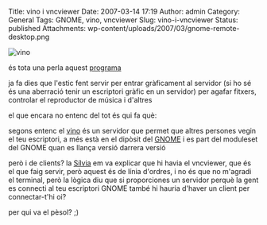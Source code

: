 Title: vino i vncviewer
Date: 2007-03-14 17:19
Author: admin
Category: General
Tags: GNOME, vino, vncviewer
Slug: vino-i-vncviewer
Status: published
Attachments: wp-content/uploads/2007/03/gnome-remote-desktop.png

<img src="{static}wp-content/uploads/2007/03/gnome-remote-desktop.png" id="image51" alt="vino" />

és tota una perla aquest [programa](http://svn.gnome.org/viewcvs/vino/)

ja fa dies que l'estic fent servir per entrar gràficament al servidor (si ho sé és una aberració tenir un escriptori gràfic en un servidor) per agafar fitxers, controlar el reproductor de música i d'altres

el que encara no entenc del tot és qui fa què:

segons entenc el <a href="http://svn.gnome.org/viewcvs/vino/" target="_blank" rel="noopener">vino</a> és un servidor que permet que altres persones vegin el teu escriptori, a més està en el dipòsit del <a href="http://www.gnome.org" target="_blank" rel="noopener">GNOME</a> i es part del moduleset del GNOME quan es llança versió darrera versió

però i de clients? la <a href="http://silviamira.sytes.net/" target="_blank" rel="noopener">Sílvia</a> em va explicar que hi havia el vncviewer, que és el que faig servir, però aquest és de línia d'ordres, i no és que no m'agradi el terminal, però la lògica diu que si proporciones un servidor perquè la gent es connecti al teu escriptori GNOME també hi hauria d'haver un client per connectar-t'hi oi?

per qui va el pèsol? ;)

